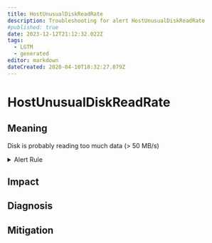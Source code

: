 ```yaml
---
title: HostUnusualDiskReadRate
description: Troubleshooting for alert HostUnusualDiskReadRate
#published: true
date: 2023-12-12T21:12:32.022Z
tags: 
  - LGTM
  - generated
editor: markdown
dateCreated: 2020-04-10T18:32:27.079Z
---
```


# HostUnusualDiskReadRate

## Meaning
[//]: # "Short paragraph that explains what the alert means"
Disk is probably reading too much data (> 50 MB/s)

<details>
  <summary>Alert Rule</summary>

{{% rule "host-and-hardware/node-exporter.yml" "HostUnusualDiskReadRate" %}}

{{% comment %}}

```yaml
alert: HostUnusualDiskReadRate
expr: (sum by (instance) (rate(node_disk_read_bytes_total[2m])) / 1024 / 1024 > 50) * on(instance) group_left (nodename) node_uname_info{nodename=~".+"}
for: 5m
labels:
    severity: warning
annotations:
    summary: Host unusual disk read rate (instance {{ $labels.instance }})
    description: |-
        Disk is probably reading too much data (> 50 MB/s)
          VALUE = {{ $value }}
          LABELS = {{ $labels }}
    runbook: https://github.com/srerun/prometheus-alerts/blob/main/content/runbooks/node-exporter/HostUnusualDiskReadRate.md

```

{{% /comment %}}

</details>


## Impact
[//]: # "What could / will happen if the alert is not addressed"



## Diagnosis
[//]: # "Steps to take to identify the cause of the problem"



## Mitigation
[//]: # "The steps necessary to resolve the alert"
